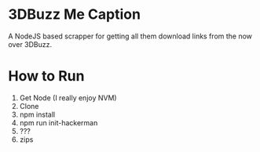 #  3DBuzz Me Caption

A NodeJS based scrapper for getting all them download links from the now over 3DBuzz.

# How to Run

 1. Get Node (I really enjoy NVM)
 2. Clone
 3. npm install
 4. npm run init-hackerman
 5. ???
 6. zips


